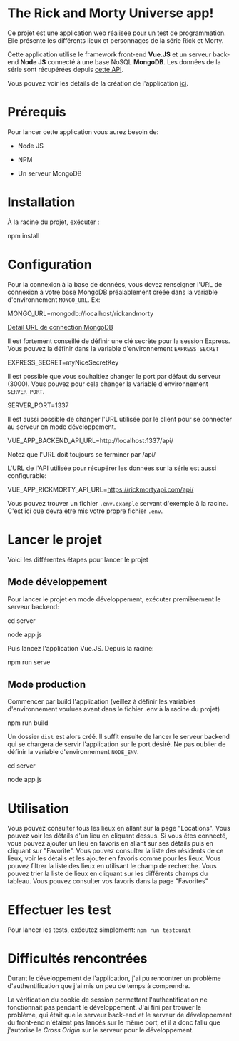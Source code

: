 
# The Rick and Morty Universe app!

  

Ce projet est une application web réalisée pour un test de programmation. Elle présente les différents lieux et personnages de la série Rick et Morty.

Cette application utilise le framework front-end **Vue.JS** et un serveur back-end **Node JS** connecté à une base NoSQL **MongoDB**. Les données de la série sont récupérées depuis [cette API](https://rickandmortyapi.com/).

  

Vous pouvez voir les détails de la création de l'application [ici](https://github.com/BenjaminDuchadeuil/dev-test-rickandmorty/details.md).

  

# Prérequis

  

Pour lancer cette application vous aurez besoin de:

  

- Node JS

- NPM

- Un serveur MongoDB

# Installation

À la racine du projet, exécuter :

  

npm install

# Configuration

Pour la connexion à la base de données, vous devez renseigner l'URL de connexion à votre base MongoDB préalablement créée dans la variable d'environnement `MONGO_URL`. Ex:

  

MONGO_URL=mongodb://localhost/rickandmorty

  

[Détail URL de connection MongoDB](https://docs.mongodb.com/manual/reference/connection-string/)

  

Il est fortement conseillé de définir une clé secrète pour la session Express. Vous pouvez la définir dans la variable d'environnement `EXPRESS_SECRET`

  

EXPRESS_SECRET=myNiceSecretKey

Il est possible que vous souhaitiez changer le port par défaut du serveur (3000). Vous pouvez pour cela changer la variable d'environnement `SERVER_PORT`.

  

SERVER_PORT=1337

Il est aussi possible de changer l'URL utilisée par le client pour se connecter au serveur en mode développement.

  

VUE_APP_BACKEND_API_URL=http://localhost:1337/api/

  

Notez que l'URL doit toujours se terminer par /api/

  

L'URL de l'API utilisée pour récupérer les données sur la série est aussi configurable:

  

VUE_APP_RICKMORTY_API_URL=https://rickmortyapi.com/api/

Vous pouvez trouver un fichier `.env.example` servant d'exemple à la racine. C'est ici que devra être mis votre propre fichier `.env`.

  

# Lancer le projet

Voici les différentes étapes pour lancer le projet

  

## Mode développement

Pour lancer le projet en mode développement, exécuter premièrement le serveur backend:

  

cd server

node app.js

Puis lancez l'application Vue.JS. Depuis la racine:

  

npm run serve

## Mode production

Commencer par build l'application (veillez à définir les variables d'environnement voulues avant dans le fichier .env à la racine du projet)

  

npm run build

Un dossier `dist` est alors créé. Il suffit ensuite de lancer le serveur backend qui se chargera de servir l'application sur le port désiré. Ne pas oublier de définir la variable d'environnement `NODE_ENV`.

  

cd server

node app.js

# Utilisation

Vous pouvez consulter tous les lieux en allant sur la page "Locations". Vous pouvez voir les détails d'un lieu en cliquant dessus.
Si vous êtes connecté, vous pouvez ajouter un lieu en favoris en allant sur ses détails puis en cliquant sur "Favorite".
Vous pouvez consulter la liste des résidents de ce lieux, voir les détails et les ajouter en favoris comme pour les lieux.
Vous pouvez filtrer la liste des lieux en utilisant le champ de recherche.
Vous pouvez trier la liste de lieux en cliquant sur les différents champs du tableau.
Vous pouvez consulter vos favoris dans la page "Favorites"

# Effectuer les test

Pour lancer les tests, exécutez simplement:
`npm run test:unit`

# Difficultés rencontrées

Durant le développement de l'application, j'ai pu rencontrer un problème d'authentification que j'ai mis un peu de temps à comprendre.

La vérification du cookie de session permettant l'authentification ne fonctionnait pas pendant le développement. J'ai fini par trouver le problème, qui était que le serveur back-end et le serveur de développement du front-end n'étaient pas lancés sur le même port, et il a donc fallu que j'autorise le *Cross Origin* sur le serveur pour le développement.

